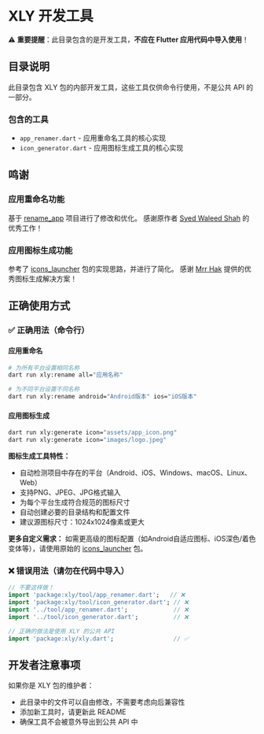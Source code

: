 # XLY 开发工具

⚠️ **重要提醒**：此目录包含的是开发工具，**不应在 Flutter 应用代码中导入使用**！

## 目录说明

此目录包含 XLY 包的内部开发工具，这些工具仅供命令行使用，不是公共 API 的一部分。

### 包含的工具

- `app_renamer.dart` - 应用重命名工具的核心实现
- `icon_generator.dart` - 应用图标生成工具的核心实现

## 鸣谢

### 应用重命名功能
基于 [rename_app](https://github.com/Syed-Waleed-Shah/rename_app) 项目进行了修改和优化。
感谢原作者 [Syed Waleed Shah](https://github.com/Syed-Waleed-Shah) 的优秀工作！

### 应用图标生成功能
参考了 [icons_launcher](https://pub.dev/packages/icons_launcher) 包的实现思路，并进行了简化。
感谢 [Mrr Hak](https://github.com/mrrhak) 提供的优秀图标生成解决方案！

## 正确使用方式

### ✅ 正确用法（命令行）

#### 应用重命名
```bash
# 为所有平台设置相同名称
dart run xly:rename all="应用名称"

# 为不同平台设置不同名称
dart run xly:rename android="Android版本" ios="iOS版本"
```

#### 应用图标生成
```bash
dart run xly:generate icon="assets/app_icon.png"
dart run xly:generate icon="images/logo.jpeg"
```

**图标生成工具特性：**
- 自动检测项目中存在的平台（Android、iOS、Windows、macOS、Linux、Web）
- 支持PNG、JPEG、JPG格式输入
- 为每个平台生成符合规范的图标尺寸
- 自动创建必要的目录结构和配置文件
- 建议源图标尺寸：1024x1024像素或更大

**更多自定义需求：**
如需更高级的图标配置（如Android自适应图标、iOS深色/着色变体等），请使用原始的 [icons_launcher](https://pub.dev/packages/icons_launcher) 包。

### ❌ 错误用法（请勿在代码中导入）
```dart
// 不要这样做！
import 'package:xly/tool/app_renamer.dart';   // ❌
import 'package:xly/tool/icon_generator.dart'; // ❌
import '../tool/app_renamer.dart';             // ❌
import '../tool/icon_generator.dart';          // ❌

// 正确的做法是使用 XLY 的公共 API
import 'package:xly/xly.dart';                 // ✅
```

## 开发者注意事项

如果你是 XLY 包的维护者：
- 此目录中的文件可以自由修改，不需要考虑向后兼容性
- 添加新工具时，请更新此 README
- 确保工具不会被意外导出到公共 API 中
